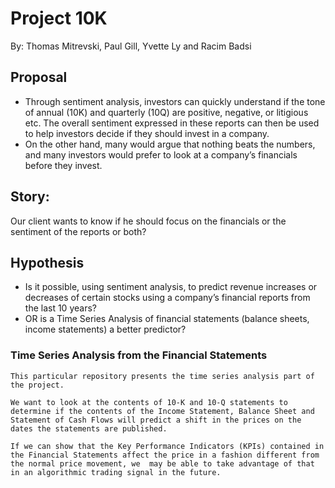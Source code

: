 # Project 10K #
By: Thomas Mitrevski, Paul Gill, Yvette Ly and Racim Badsi

## Proposal ##
- Through sentiment analysis, investors can quickly understand if the tone of annual (10K) and quarterly (10Q) are positive, negative, or litigious etc. The overall sentiment expressed in these reports can then be used to help investors decide if they should invest in a company.
- On the other hand, many would argue that nothing beats the numbers, and many investors would prefer to look at a company’s financials before they invest.

## Story: ##
Our client wants to know if he should focus on the financials or the sentiment of the reports or both?

## Hypothesis ##
- Is it possible, using sentiment analysis, to predict revenue increases or decreases of certain stocks using a company’s financial reports from the last 10 years?
- OR is a Time Series Analysis of financial statements (balance sheets, income statements) a better predictor?


### Time Series Analysis from the Financial Statements ###
    This particular repository presents the time series analysis part of the project.

    We want to look at the contents of 10-K and 10-Q statements to determine if the contents of the Income Statement, Balance Sheet and Statement of Cash Flows will predict a shift in the prices on the dates the statements are published.

    If we can show that the Key Performance Indicators (KPIs) contained in the Financial Statements affect the price in a fashion different from the normal price movement, we  may be able to take advantage of that in an algorithmic trading signal in the future.
